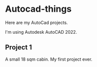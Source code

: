 # Autocad-things

Here are my AutoCad projects.

I'm using Autodesk AutoCAD 2022.

## Project 1

A small 18 sqm cabin. My first project ever.




